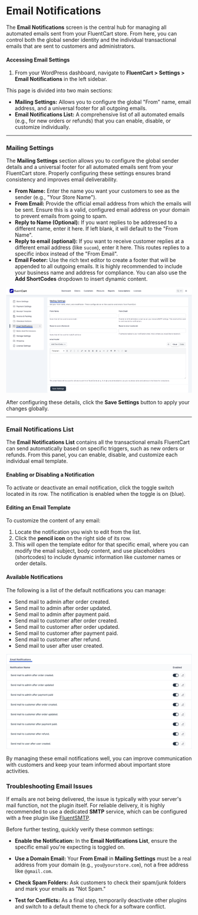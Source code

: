 # Email Notifications

The **Email Notifications** screen is the central hub for managing all automated emails sent from your FluentCart store. From here, you can control both the global sender identity and the individual transactional emails that are sent to customers and administrators.

#### Accessing Email Settings

1.  From your WordPress dashboard, navigate to **FluentCart > Settings > Email Notifications** in the left sidebar.

This page is divided into two main sections:

* **Mailing Settings:** Allows you to configure the global "From" name, email address, and a universal footer for all outgoing emails.
* **Email Notifications List:** A comprehensive list of all automated emails (e.g., for new orders or refunds) that you can enable, disable, or customize individually.

---

### Mailing Settings

The **Mailing Settings** section allows you to configure the global sender details and a universal footer for all automated emails sent from your FluentCart store. Properly configuring these settings ensures brand consistency and improves email deliverability.

* **From Name:** Enter the name you want your customers to see as the sender (e.g., "Your Store Name").
* **From Email:** Provide the official email address from which the emails will be sent. Ensure this is a valid, configured email address on your domain to prevent emails from going to spam.
* **Reply to Name (Optional):** If you want replies to be addressed to a different name, enter it here. If left blank, it will default to the "From Name".
* **Reply to email (optional):** If you want to receive customer replies at a different email address (like `sucom`), enter it here. This routes replies to a specific inbox instead of the "From Email".
* **Email Footer:** Use the rich text editor to create a footer that will be appended to all outgoing emails. It is highly recommended to include your business name and address for compliance. You can also use the **Add ShortCodes** dropdown to insert dynamic content.

 ![Screenshot of Mailing Settings](/guide/public/images/settings-configuration/email-notifications/email-notifications-mailing.png)

After configuring these details, click the **Save Settings** button to apply your changes globally.

---

### Email Notifications List

The **Email Notifications List** contains all the transactional emails FluentCart can send automatically based on specific triggers, such as new orders or refunds. From this panel, you can enable, disable, and customize each individual email template.


#### Enabling or Disabling a Notification

To activate or deactivate an email notification, click the toggle switch located in its row. The notification is enabled when the toggle is on (blue).

#### Editing an Email Template

To customize the content of any email:

1.  Locate the notification you wish to edit from the list.
2.  Click the **pencil icon** on the right side of its row.
3.  This will open the template editor for that specific email, where you can modify the email subject, body content, and use placeholders (shortcodes) to include dynamic information like customer names or order details.

#### Available Notifications

The following is a list of the default notifications you can manage:

* Send mail to admin after order created.
* Send mail to admin after order updated.
* Send mail to admin after payment paid.
* Send mail to customer after order created.
* Send mail to customer after order updated.
* Send mail to customer after payment paid.
* Send mail to customer after refund.
* Send mail to user after user created.

![Screenshot of Mailing Settings](/guide/public/images/settings-configuration/email-notifications/email-notification.png)

By managing these email notifications well, you can improve communication with customers and keep your team informed about important store activities.

### Troubleshooting Email Issues

If emails are not being delivered, the issue is typically with your server's mail function, not the plugin itself. For reliable delivery, it is highly recommended to use a dedicated **SMTP** service, which can be configured with a free plugin like [FluentSMTP](https://fluentsmtp.com).

Before further testing, quickly verify these common settings:

* **Enable the Notification:** In the **Email Notifications List**, ensure the specific email you're expecting is toggled on.

* **Use a Domain Email:** Your **From Email** in **Mailing Settings** must be a real address from your domain (e.g., `you@yourstore.com`), not a free address like `@gmail.com`.

* **Check Spam Folders:** Ask customers to check their spam/junk folders and mark your emails as "Not Spam."

* **Test for Conflicts:** As a final step, temporarily deactivate other plugins and switch to a default theme to check for a software conflict.